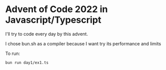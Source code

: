 # Advent of Code 2022 in Javascript/Typescript


I'll try to code every day by this advent.

I chose bun.sh as a compiler because I want try its performance and limits

To run:

```bash
bun run day1/ex1.ts
```
